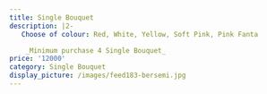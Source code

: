 ```yaml
---
title: Single Bouquet
description: |2-
   Choose of colour: Red, White, Yellow, Soft Pink, Pink Fanta

    _Minimum purchase 4 Single Bouquet_
price: '12000'
category: Single Bouquet
display_picture: /images/feed183-bersemi.jpg
---
```


